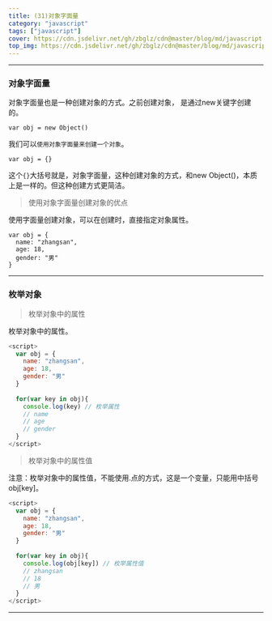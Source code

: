 ```yaml
---
title: (31)对象字面量
category: "javascript"
tags: ["javascript"]
cover: https://cdn.jsdelivr.net/gh/zbglz/cdn@master/blog/md/javascript.svg
top_img: https://cdn.jsdelivr.net/gh/zbglz/cdn@master/blog/md/javascript.svg
---
```


***

### 对象字面量

对象字面量也是一种创建对象的方式。之前创建对象， 是通过new关键字创建的。


    var obj = new Object() 


我们可以`使用对象字面量来创建一个对象`。


    var obj = {}


这个`{}`大括号就是，对象字面量，这种创建对象的方式，和new Object()，本质上是一样的。但这种创建方式更简洁。

> 使用对象字面量创建对象的优点

使用字面量创建对象，可以在创建时，直接指定对象属性。


    var obj = {
      name: "zhangsan",
      age: 18,
      gender: "男"
    }


***

### 枚举对象


> 枚举对象中的属性

枚举对象中的属性。


```js js
<script>
  var obj = {
    name: "zhangsan",
    age: 18,
    gender: "男"
  }
  
  for(var key in obj){
    console.log(key) // 枚举属性
    // name
    // age
    // gender
  }
</script>
```


> 枚举对象中的属性值

注意：枚举对象中的属性值，不能使用.点的方式，这是一个变量，只能用中括号obj[key]。


```js js
<script>
  var obj = {
    name: "zhangsan",
    age: 18,
    gender: "男"
  }
  
  for(var key in obj){
    console.log(obj[key]) // 枚举属性值
    // zhangsan
    // 18
    // 男
  }
</script>
```


***